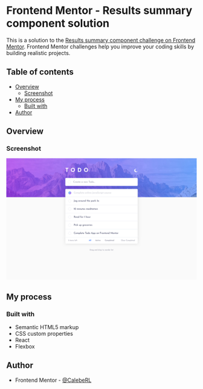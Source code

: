 # Frontend Mentor - Results summary component solution

This is a solution to the [Results summary component challenge on Frontend Mentor](https://www.frontendmentor.io/challenges/results-summary-component-CE_K6s0maV). Frontend Mentor challenges help you improve your coding skills by building realistic projects. 

## Table of contents

- [Overview](#overview)
  - [Screenshot](#screenshot)
- [My process](#my-process)
  - [Built with](#built-with)
- [Author](#author)

## Overview

### Screenshot

![Alt text](./src/images/screenshot.png)

## My process

### Built with

- Semantic HTML5 markup
- CSS custom properties
- React
- Flexbox

## Author

- Frontend Mentor - [@CalebeRL](https://www.frontendmentor.io/profile/CalebeRL)

